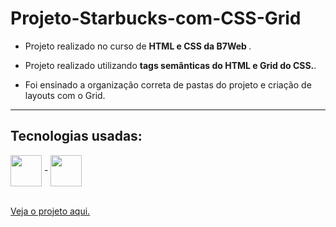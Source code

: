 # Projeto-Starbucks-com-CSS-Grid

- Projeto realizado no curso de <strong> HTML e CSS da B7Web </strong>.

- Projeto realizado utilizando <strong> tags semânticas do HTML e Grid do CSS.</strong>.
- Foi ensinado a organização correta de pastas do projeto e criação de layouts com o Grid.

--------

## Tecnologias usadas:

<div>
  <img align = "center" width="50px" src = "https://cdn.jsdelivr.net/gh/devicons/devicon/icons/html5/html5-plain-wordmark.svg"> -
  <img align = "center" width="50px" src = "https://cdn.jsdelivr.net/gh/devicons/devicon/icons/css3/css3-plain-wordmark.svg">
</div>

<br>

<a href = "https://guilherme-goncalves-de-souza.github.io/Projeto-Starbucks-com-CSS-Grid/"> Veja o projeto aqui. </a>
